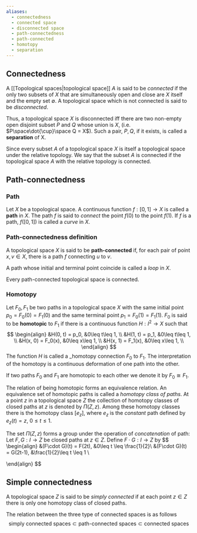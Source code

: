 ```yaml
---
aliases:
  - connectedness
  - connected space
  - disconnected space
  - path-connectedness
  - path-connected
  - homotopy
  - separation
---
```

## Connectedness

A [[Topological spaces|topological space]] $A$ is said to be _connected_ if the only two subsets of $X$ that are simultaneously open and close are $X$ itself and the empty set $\emptyset$. A topological space which is not connected is said to be _disconnected_.

Thus, a topological space $X$ is disconnected iff there are two non-empty open disjoint subset $P$ and $Q$ whose union is $X$, (i.e. $P\space\dot{\cup}\space Q = X$). Such a pair, $P, Q$, if it exists, is called a **separation** of X.

Since every subset $A$ of a topological space $X$ is itself a topological space under the relative topology. We say that the subset $A$ is connected if the topological space $A$ with the relative topology is connected.

## Path-connectedness
### Path
Let $X$ be a topological space. A continuous function $f: [0, 1] \to X$ is called a **path** in $X$. The path $f$ is said to _connect_ the point $f(0)$ to the point $f(1)$. If $f$ is a path, $f([0,1])$ is called a _curve_ in $X$.

### Path-connectedness definition
A topological space $X$ is said to be **path-connected** if, for each pair of point $x, v \in X$, there is a path $f$ connecting $u$ to $v$.

A path whose initial and terminal point coincide is called a _loop_ in $X$.

Every path-connected topological space is connected.


### Homotopy
Let $F_0, F_1$ be two paths in a topological space $X$ with the same initial point $p_0 = F_0(0) = F_1(0)$ and the same terminal point $p_1 = F_0(1) = F_1(1)$. $F_0$ is said to be **homotopic** to $F_1$ if there is a continuous function $H: I^2 \to X$ such that
$$
\begin{align}
&H(0, t) = p_0, &0\leq t\leq 1, \\
&H(1, t) = p_1, &0\leq t\leq 1, \\
&H(x, 0) = F_0(x), &0\leq x\leq 1, \\
&H(x, 1) = F_1(x), &0\leq x\leq 1, \\
\end{align}
$$
The function $H$ is called a _homotopy connection $F_0$ to $F_1$.
The interpretation of the homotopy is a continuous deformation of one path into the other.

If two paths $F_0$ and $F_1$ are homotopic to each other we denote it by $F_0 \cong F_1$.

The relation of being homotopic forms an equivalence relation. An equivalence set of homotopic paths is called a _homotopy class of paths_. At a point $z$ in a topological space $Z$ the collection of homotopy classes of closed paths at $z$ is denoted by $\Pi(Z, z)$. Among these homotopy classes there is the homotopy class $[e_z]$, where $e_z$ is the _constant_ path defined by $e_z(t) = z$, $0 \leq t \leq 1$.

The set $\Pi(Z, z)$ forms a group under the operation of _concatenation_ of path: 
Let $F, G: I \to Z$ be closed paths at $z \in Z$. Define $F \cdot G : I \to Z$ by
$$
\begin{align}
&(F\cdot G)(t) = F(2t), &0\leq t \leq \frac{1}{2}\\
&(F\cdot G)(t) = G(2t-1), &\frac{1}{2}\leq t \leq 1 \\

\end{align}
$$

## Simple connectedness
A topological space $Z$ is said to be _simply connected_ if at each point $z \in Z$ there is only one homotopy class of closed paths.

The relation between the three type of connected spaces is as follows
$$\text{simply connected spaces} \subset \text{path-connected spaces} \subset \text{connected spaces}$$